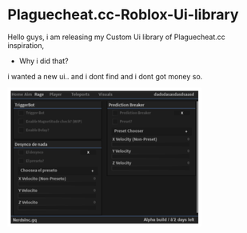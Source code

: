 # Plaguecheat.cc-Roblox-Ui-library


Hello guys, i am releasing my Custom Ui library of Plaguecheat.cc inspiration, 

- Why i did that?

i wanted a new ui.. and i dont find and i dont got money so.

![My Image](yqvilzex.png)
